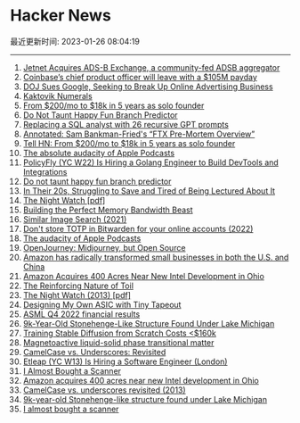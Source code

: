 # Hacker News

最近更新时间: 2023-01-26 08:04:19

--- 
1. [Jetnet Acquires ADS-B Exchange, a community-fed ADSB aggregator](https://www.jetnet.com/news/jetnet-acquires-ads-b-exchange.html) 
2. [Coinbase’s chief product officer will leave with a $105M payday](https://dlnews.com/articles/coinbase-chief-product-officer-surojit-chatterjee-gets-105-million-payday) 
3. [DOJ Sues Google, Seeking to Break Up Online Advertising Business](https://www.wsj.com/articles/u-s-sues-google-for-alleged-antitrust-violations-in-its-ad-tech-business-11674582792) 
4. [Kaktovik Numerals](https://en.wikipedia.org/wiki/Kaktovik_numerals) 
5. [From $200/mo to $18k in 5 years as solo founder](https://news.ycombinator.com/item?id=34520664) 
6. [Do Not Taunt Happy Fun Branch Predictor](https://www.mattkeeter.com/blog/2023-01-25-branch/) 
7. [Replacing a SQL analyst with 26 recursive GPT prompts](https://www.patterns.app/blog/2023/01/18/crunchbot-sql-analyst-gpt/) 
8. [Annotated: Sam Bankman-Fried's “FTX Pre-Mortem Overview”](https://www.mollywhite.net/annotations/sbf-ftx-pre-mortem-overview) 
9. [Tell HN: From $200/mo to $18k in 5 years as solo founder](https://news.ycombinator.com/item?id=34520664) 
10. [The absolute audacity of Apple Podcasts](https://basta.substack.com/p/the-absolute-audacity-of-apple-podcasts) 
11. [PolicyFly (YC W22) Is Hiring a Golang Engineer to Build DevTools and Integrations](https://www.ycombinator.com/companies/policyfly/jobs/EZEP3qP-backend-engineer-tools-integrations) 
12. [Do not taunt happy fun branch predictor](https://www.mattkeeter.com/blog/2023-01-25-branch/) 
13. [In Their 20s, Struggling to Save and Tired of Being Lectured About It](https://www.nytimes.com/2023/01/20/business/saving-money-inflation-economy.html) 
14. [The Night Watch [pdf]](https://www.usenix.org/system/files/1311_05-08_mickens.pdf) 
15. [Building the Perfect Memory Bandwidth Beast](https://www.nextplatform.com/2023/01/24/building-the-perfect-memory-bandwidth-beast/) 
16. [Similar Image Search (2021)](https://blog.qwertyforce.dev/posts/similar_image_search) 
17. [Don't store TOTP in Bitwarden for your online accounts (2022)](https://prezu.ca/post/dont-use-totp-in-bitwarden/) 
18. [The audacity of Apple Podcasts](https://basta.substack.com/p/the-absolute-audacity-of-apple-podcasts) 
19. [OpenJourney: Midjourney, but Open Source](https://open-journey.github.io/) 
20. [Amazon has radically transformed small businesses in both the U.S. and China](https://www.semafor.com/article/01/25/2023/how-amazon-turned-small-businesses-into-day-traders) 
21. [Amazon Acquires 400 Acres Near New Intel Development in Ohio](https://www.dispatch.com/story/business/2023/01/25/amazon-buys-hundreds-of-acres-in-new-albany-mum-on-what-it-plans/69833373007/) 
22. [The Reinforcing Nature of Toil](https://two-wrongs.com/the-reinforcing-nature-of-toil.html) 
23. [The Night Watch (2013) [pdf]](https://www.usenix.org/system/files/1311_05-08_mickens.pdf) 
24. [Designing My Own ASIC with Tiny Tapeout](https://teaandtechtime.com/designing-my-very-own-asic-with-tiny-tapeout/) 
25. [ASML Q4 2022 financial results](https://www.asml.com/en/news/press-releases/2023/q4-2022-financial-results) 
26. [9k-Year-Old Stonehenge-Like Structure Found Under Lake Michigan](https://www.thearchaeologist.org/blog/9000-year-old-stonehenge-like-structure-found-under-lake-michigan) 
27. [Training Stable Diffusion from Scratch Costs <$160k](https://www.mosaicml.com/blog/training-stable-diffusion-from-scratch-costs-160k) 
28. [Magnetoactive liquid-solid phase transitional matter](https://www.cell.com/matter/fulltext/S2590-2385(22)00693-2) 
29. [CamelCase vs. Underscores: Revisited](https://whatheco.de/2013/02/16/camelcase-vs-underscores-revisited/) 
30. [Etleap (YC W13) Is Hiring a Software Engineer (London)](https://etleap.com/careers/software-engineer/) 
31. [I Almost Bought a Scanner](http://leejo.github.io/2023/01/25/scanner/) 
32. [Amazon acquires 400 acres near new Intel development in Ohio](https://www.dispatch.com/story/business/2023/01/25/amazon-buys-hundreds-of-acres-in-new-albany-mum-on-what-it-plans/69833373007/) 
33. [CamelCase vs. underscores revisited (2013)](https://whatheco.de/2013/02/16/camelcase-vs-underscores-revisited/) 
34. [9k-year-old Stonehenge-like structure found under Lake Michigan](https://www.thearchaeologist.org/blog/9000-year-old-stonehenge-like-structure-found-under-lake-michigan) 
35. [I almost bought a scanner](http://leejo.github.io/2023/01/25/scanner/) 
